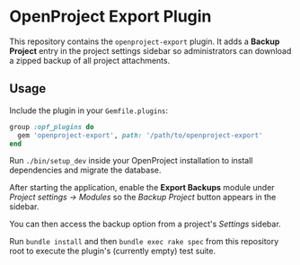 # OpenProject Export Plugin

This repository contains the `openproject-export` plugin. It adds a **Backup Project** entry in the project settings sidebar so administrators can download a zipped backup of all project attachments.

## Usage

Include the plugin in your `Gemfile.plugins`:

```ruby
group :opf_plugins do
  gem 'openproject-export', path: '/path/to/openproject-export'
end
```

Run `./bin/setup_dev` inside your OpenProject installation to install dependencies and migrate the database.

After starting the application, enable the **Export Backups** module under *Project settings → Modules* so the *Backup Project* button appears in the sidebar.

You can then access the backup option from a project's *Settings* sidebar.

Run `bundle install` and then `bundle exec rake spec` from this repository root to execute the plugin's (currently empty) test suite.
